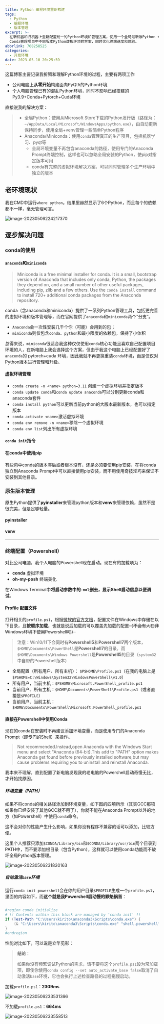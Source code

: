 ```yaml
---
title: Python 编程环境重新构建
tags:
  - Python
  - 编程环境
  - 版本管理
excerpt: >-
  在新机器和旧机器上重新配置统一的Python环境和管理方案，使用一个全局最新版Python +
  Conda管理项目中不同版本Python虚拟环境的方案，同时优化终端速度和体验。
abbrlink: 768258525
categories:
  - 开发环境
date: 2023-05-10 20:25:59
---
```



这篇博客主要记录我折腾和理解Python环境的过程，主要有两项工作

- 公司电脑上**从零开始**构建面向PyQt5的Python环境
- 个人电脑管理已有的混乱Python环境，同时不影响已经搭建的Py3.9+Conda+Pytorch+Cuda环境

直接说我的解决方案：

> - 全局Python：使用从Microsoft Store下载的Python发行版（路径为：`~/AppData/Local/Microsoft/WindowsApps/python.exe`），由自动更新保持同步，使用全局+venv管理一些简单Python程序
> - Anaconda/Miniconda：使用`conda`管理真正的生产项目，包括机器学习、pyqt等
>   - 全局环境变量不再包含anaconda的路径，使用专门的Anaconda Prompt终端控制，这样也可以忽略全局安装的Python，使pip对指定版本可用
>   - conda有完整的虚拟环境解决方案，可以同时管理多个生产环境中独立的版本

## 老环境现状

我在CMD中运行`where python`，结果里赫然显示了6个Python，而且每个的依赖都不一样，毫无管理可言。

![image-20230506224217370](https://picgo-1308055782.cos.ap-chengdu.myqcloud.com/picgo-new/202305062242740.png)



## 逐步解决问题

### conda的使用

#### `anaconda`和`miniconda`

> Miniconda is a free minimal installer for conda. It is a small, bootstrap version of Anaconda that includes only conda, Python, the packages they depend on, and a small number of other useful packages, including pip, zlib and a few others. Use the `conda install` command to install 720+ additional conda packages from the Anaconda repository.

conda（含anaconda和miniconda）提供了一系列Python管理工具，包括更完善的虚拟环境和版本管理等，而在官网提供了`anaconda`和`miniconda`两个“分支”。

- `Anaconda`会一次性安装几千个你（可能）会用到的包；
- `miniconda`则仅包含`conda`、`python`和最小限度的依赖包，保持了小体积

总得来说，`miniconda`很适合我这种仅仅使用`conda`核心功能且喜欢自己配置项目环境的人，在新电脑上我会选择这个方案，但由于我这个电脑上已经配置好了`anaconda`的 pytorch+cuda 环境，因此我就不再更换重装`conda`环境，而是仅仅对Python版本进行管理和升级。

#### 虚拟环境管理

- `conda create -n <name> python=3.11` 创建一个虚拟环境并指定版本
- `conda update conda`和`conda update anaconda`可以分别更新conda和anaconda套件
- `conda install python`可以更新当前python的大版本最新版本，也可以指定版本
- `conda activate <name>`激活虚拟环境
- `conda env remove -n <name>`移除一个虚拟环境
- `conda env list`列出所有虚拟环境

#### `conda init`指令

#### 在conda中使用pip

有些包中conda的版本滞后或者根本没有，还是必须要使用pip安装，在将conda独立到Anaconda Prompt中可以直接使用pip安装，而不用使用奇技淫巧来保证不安装到其他目录。

### 原生版本管理

原生Python提供了**pyinstaller**来管理python版本和**venv**来管理依赖，虽然不是很完美，但是足够轻量。

#### pyinstaller

#### venv



---

### 终端配置（Powershell）

对比公司电脑，我个人电脑的Powershell现在启动。现在有的加载项为：

- **conda** 虚拟环境
- **oh-my-posh** 终端美化

在Windows Terminal中**将启动参数中的`-nol`删去，显示Shell启动信息以便调试**。

#### Profile 配置文件

打开相关的`profile.ps1`，根据[微软的官方文档](https://learn.microsoft.com/zh-cn/powershell/module/microsoft.powershell.core/about/about_profiles?view=powershell-7.3)，配置文件在Windows中存储在以下目录，且**按顺序加载**，也就是说后加载的可以覆盖先加载的配置~~（不会有人在非Windows环境下使用Powershell吧）~~

> 注意：Win10/11下会同时有**Powershell5**和**Powershell7**两个版本，`$HOME\Documents\PowerShell`是**Powershell7**的目录，而`$HOME\Documents\Windows Powershell`是**Powershell5**的目录（`system32`中自带的Powershell版本）

- 全局配置（所有用户、所有主机）： `$PSHOME\Profile.ps1`（在我的电脑上是`$PSHOME=C:\Windows\System32\WindowsPowerShell\v1.0`）
- 所有用户，当前主机：`$PSHOME\Microsoft.PowerShell_profile.ps1`
- 当前用户、所有主机：`$HOME\Documents\PowerShell\Profile.ps1`（或者直接是`$PROFILE`）
- 当前用户、当前主机：`$HOME\Documents\PowerShell\Microsoft.PowerShell_profile.ps1`

#### 直接在Powershell中使用Conda

现在的conda在安装时不再建议添加环境变量，而是使用专门的Anaconda Prompt（即专门的Shell）来操作。

> Not recommended.Instead,open Anaconda with the Windows Start menu and select "Anaconda (64-bit).This add to "PATH" option makes Anaconda get found before previously installed software,but may cause problems requiring you to uninstall and reinstall Anaconda.

我本来不理解，直到配置了新电脑发现我的老电脑的Powershell启动奇慢无比，才开始找原因。

##### 环境变量（PATH）

如果不将conda的相关路径添加到环境变量，如下图的四项所示（其实GCC那项如果你已经安装了其他GCC就不用了），你就不能在Anaconda Prompt以外的地方（如Powershell）中使用`conda`命令。

这不会对你的性能产生什么影响，如果你没有程序不兼容的话可以添加，比较方便。

这里个人推荐只添加`$CONDA/Library/bin`和`$CONDA/Library/usr/bin`两个目录到PATH中，而不要添加根目录（包含Python），这样就可以使用conda功能而不破坏全局Python版本管理。

![image-20230506231830163](https://picgo-1308055782.cos.ap-chengdu.myqcloud.com/picgo-new/202305062318636.png)

##### 自动激活`base`环境

运行`conda init powershell`会在你的用户目录`$PROFILE`生成一个`profile.ps1`，里面的内容如下，而**这个就是我Powershell启动慢的罪魁祸首**：

```powershell

#region conda initialize
# !! Contents within this block are managed by 'conda init' !!
If (Test-Path "C:\Users\kirito\anaconda3\Scripts\conda.exe") {
    (& "C:\Users\kirito\anaconda3\Scripts\conda.exe" "shell.powershell" "hook") | Out-String | ?{$_} | Invoke-Expression
}
#endregion

```

性能对比如下，可以说是立竿见影：

> **结论**：
>
> 如果你没有频繁调试Python的需求，请不要将这个`profile.ps1`设为常加载项，即使你使用`conda config --set auto_activate_base false`取消了自动激活`base`环境，它也会执行上述检查路径的过程拖慢启动。

加载`profile.ps1`：**2309ms**

![image-20230506233531366](https://picgo-1308055782.cos.ap-chengdu.myqcloud.com/picgo-new/202305160037378.png)

不加载`profile.ps1`：**664ms**

![image-20230506233558513](https://picgo-1308055782.cos.ap-chengdu.myqcloud.com/picgo-new/202305160037397.png)